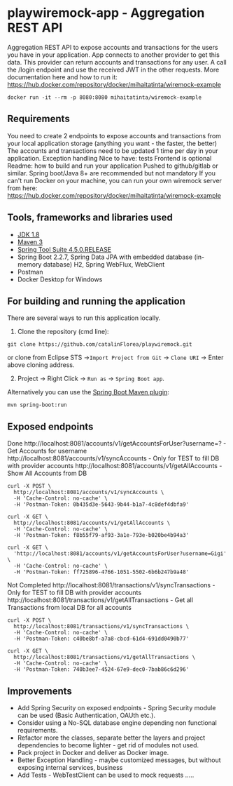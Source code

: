 # playwiremock-app - Aggregation REST API

Aggregation REST API to expose accounts and transactions for the users you have in your application. App connects to another provider to get this data. 
This provider can return accounts and transactions for any user. A call the /login endpoint and use the received JWT in the other requests. 
More documentation here and how to run it: https://hub.docker.com/repository/docker/mihaitatinta/wiremock-example

```shell
docker run -it --rm -p 8080:8080 mihaitatinta/wiremock-example
```

## Requirements 

You need to create 2 endpoints to expose accounts and transactions from your local application storage (anything you want - the faster, the better)
The accounts and transactions need to be updated 1 time per day in your application.
Exception handling
Nice to have: tests
Frontend is optional
Readme: how to build and run your application
Pushed to github/gitlab or similar.
Spring boot/Java 8+ are recommended but not mandatory
If you can't run Docker on your machine, you can run your own wiremock server from here: https://hub.docker.com/repository/docker/mihaitatinta/wiremock-example

## Tools, frameworks and libraries used

* [JDK 1.8](http://www.oracle.com/technetwork/java/javase/downloads/jdk8-downloads-2133151.html)
* [Maven 3](https://maven.apache.org)
* [Spring Tool Suite 4.5.0.RELEASE](https://spring.io/tools) 
* Spring Boot 2.2.7, Spring Data JPA with embedded database (in-memory database) H2, Spring WebFlux, WebClient
* Postman
* Docker Desktop for Windows
 
## For building and running the application
There are several ways to run this application locally.

1. Clone the repository (cmd line):

```shell
git clone https://github.com/catalinFlorea/playwiremock.git
```
or clone from Eclipse STS ->`Import Project from Git` -> `Clone URI` -> Enter above cloning address.


2. Project -> Right Click -> `Run as` -> `Spring Boot app`.

Alternatively you can use the [Spring Boot Maven plugin](https://docs.spring.io/spring-boot/docs/current/reference/html/build-tool-plugins-maven-plugin.html):

```shell
mvn spring-boot:run
```

## Exposed endpoints
Done
http://localhost:8081/accounts/v1/getAccountsForUser?username=? - Get Accounts for username
http://localhost:8081/accounts/v1/syncAccounts - Only for TEST to fill DB with provider accounts
http://localhost:8081/accounts/v1/getAllAccounts - Show All Accounts from DB


```shell
curl -X POST \
  http://localhost:8081/accounts/v1/syncAccounts \
  -H 'Cache-Control: no-cache' \
  -H 'Postman-Token: 0b435d3e-5643-9b44-b1a7-4c8def4dbfa9'
  
curl -X GET \
  http://localhost:8081/accounts/v1/getAllAccounts \
  -H 'Cache-Control: no-cache' \
  -H 'Postman-Token: f8b55f79-af93-3a1e-793e-b020be4b94a3'
  
curl -X GET \
  'http://localhost:8081/accounts/v1/getAccountsForUser?username=Gigi' \
  -H 'Cache-Control: no-cache' \
  -H 'Postman-Token: ff725896-4766-1051-5502-6b6b247b9a48'
```
Not Completed
http://localhost:8081/transactions/v1/syncTransactions -  Only for TEST to fill DB with provider accounts
http://localhost:8081/transactions/v1/getAllTransactions - Get all Transactions from local DB for all accounts

```shell
curl -X POST \
  http://localhost:8081/transactions/v1/syncTransactions \
  -H 'Cache-Control: no-cache' \
  -H 'Postman-Token: c40be8bf-a7a8-cbcd-61d4-691dd0490b77'

curl -X GET \
  http://localhost:8081/transactions/v1/getAllTransactions \
  -H 'Cache-Control: no-cache' \
  -H 'Postman-Token: 740b3ee7-4524-67e9-dec0-7bab86c6d296'
```


## Improvements
* Add Spring Security on exposed endpoints - Spring Security module can be used (Basic Authentication, OAUth etc.).
* Consider using a No-SQL database engine depending non functional requirements.
* Refactor more the classes, separate better the layers and project dependencies to become lighter - get rid of modules not used.
* Pack project in Docker and deliver as Docker image.
* Better Exception Handling - maybe customized messages, but without exposing internal services, business
* Add Tests - WebTestClient can be used to mock requests
.....

